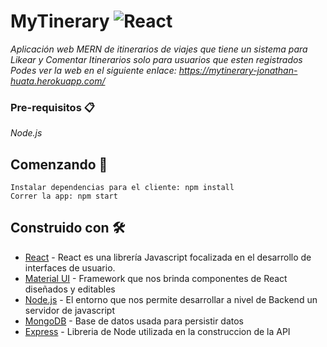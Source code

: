 # MyTinerary ![React](https://img.shields.io/badge/-React-%23282C34?style=flat-square&logo=react)
_Aplicación web MERN de itinerarios de viajes que tiene un sistema para Likear y Comentar Itinerarios solo para usuarios que esten registrados_
_Podes ver la web en el siguiente enlace: https://mytinerary-jonathan-huata.herokuapp.com/_

### Pre-requisitos 📋

_Node.js_


## Comenzando 🚀
```
Instalar dependencias para el cliente: npm install
Correr la app: npm start
```


## Construido con 🛠️

* [React](https://reactjs.org/) - React es una librería Javascript focalizada en el desarrollo de interfaces de usuario.
* [Material UI](https://material-ui.com/) - Framework que nos brinda componentes de React diseñados y editables
* [Node.js](https://nodejs.org/en/) - El entorno que nos permite desarrollar a nivel de Backend un servidor de javascript
* [MongoDB](https://rometools.github.io/rome/) - Base de datos  usada para persistir datos
* [Express](https://rometools.github.io/rome/) - Libreria de Node utilizada en la construccion de la API

